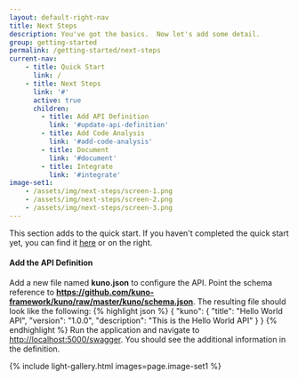 ```yaml
---
layout: default-right-nav
title: Next Steps
description: You've got the basics.  Now let's add some detail.
group: getting-started
permalink: /getting-started/next-steps
current-nav:
    - title: Quick Start
      link: /        
    - title: Next Steps
      link: '#'
      active: true
      children:
        - title: Add API Definition
          link: '#update-api-definition'
        - title: Add Code Analysis
          link: '#add-code-analysis'
        - title: Document
          link: '#document'
        - title: Integrate
          link: '#integrate'
image-set1:
    - /assets/img/next-steps/screen-1.png
    - /assets/img/next-steps/screen-2.png
    - /assets/img/next-steps/screen-3.png
---
```


This section adds to the quick start.  If you haven't completed the quick start yet, you can find it [here](/) or on the right.

#### Add the API Definition
Add a new file named **kuno.json** to configure the API.  Point the schema reference to **https://github.com/kuno-framework/kuno/raw/master/kuno/schema.json**.  The
resulting file should look like the following:
{% highlight json %}
{
  "kuno": {
    "title": "Hello World API",
    "version": "1.0.0",
    "description": "This is the Hello World API"
  }
}
{% endhighlight %}
Run the application and navigate to [http://localhost:5000/swagger](http://localhost:5000/swagger).  You should see 
the additional information in the definition.

{% include light-gallery.html images=page.image-set1 %}